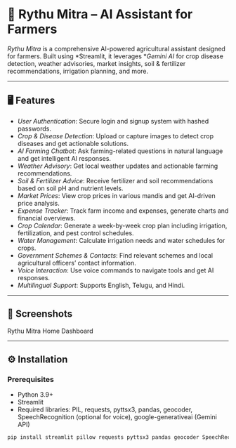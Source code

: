 # 🌾 Rythu Mitra – AI Assistant for Farmers

*Rythu Mitra* is a comprehensive AI-powered agricultural assistant designed for farmers. Built using *Streamlit, it leverages **Gemini AI* for crop disease detection, weather advisories, market insights, soil & fertilizer recommendations, irrigation planning, and more.  

---

## 🖥 Features

- *User Authentication*: Secure login and signup system with hashed passwords.
- *Crop & Disease Detection*: Upload or capture images to detect crop diseases and get actionable solutions.
- *AI Farming Chatbot*: Ask farming-related questions in natural language and get intelligent AI responses.
- *Weather Advisory*: Get local weather updates and actionable farming recommendations.
- *Soil & Fertilizer Advice*: Receive fertilizer and soil recommendations based on soil pH and nutrient levels.
- *Market Prices*: View crop prices in various mandis and get AI-driven price analysis.
- *Expense Tracker*: Track farm income and expenses, generate charts and financial overviews.
- *Crop Calendar*: Generate a week-by-week crop plan including irrigation, fertilization, and pest control schedules.
- *Water Management*: Calculate irrigation needs and water schedules for crops.
- *Government Schemes & Contacts*: Find relevant schemes and local agricultural officers’ contact information.
- *Voice Interaction*: Use voice commands to navigate tools and get AI responses.
- *Multilingual Support*: Supports English, Telugu, and Hindi.

---

## 📸 Screenshots

Rythu Mitra Home Dashboard

---

## ⚙ Installation

### Prerequisites
- Python 3.9+
- Streamlit
- Required libraries: PIL, requests, pyttsx3, pandas, geocoder, SpeechRecognition (optional for voice), google-generativeai (Gemini API)

```bash
pip install streamlit pillow requests pyttsx3 pandas geocoder SpeechRecognition google-generativeai
